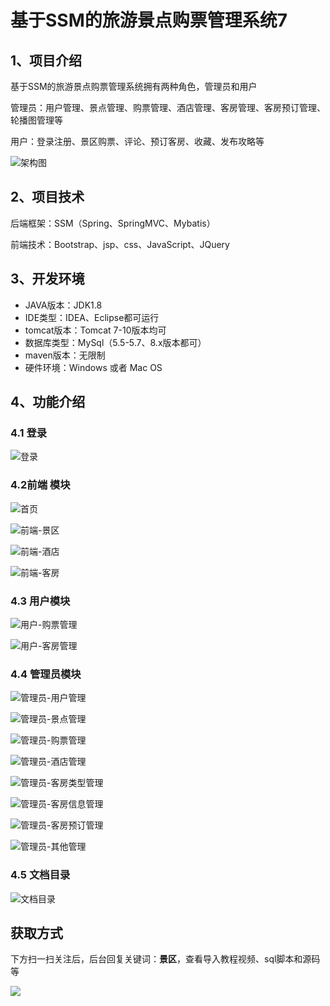 # 基于SSM的旅游景点购票管理系统7

## 1、项目介绍

基于SSM的旅游景点购票管理系统拥有两种角色，管理员和用户

管理员：用户管理、景点管理、购票管理、酒店管理、客房管理、客房预订管理、轮播图管理等

用户：登录注册、景区购票、评论、预订客房、收藏、发布攻略等

![架构图](https://www.codeshop.fun/Typora-Images/202211152210744.jpg)


## 2、项目技术

后端框架：SSM（Spring、SpringMVC、Mybatis）

前端技术：Bootstrap、jsp、css、JavaScript、JQuery

## 3、开发环境

- JAVA版本：JDK1.8
- IDE类型：IDEA、Eclipse都可运行
- tomcat版本：Tomcat 7-10版本均可
- 数据库类型：MySql（5.5-5.7、8.x版本都可） 
- maven版本：无限制
- 硬件环境：Windows 或者 Mac OS


## 4、功能介绍

### 4.1 登录

![登录](https://www.codeshop.fun/Typora-Images/202211152209032.jpg)

### 4.2前端 模块

![首页](https://www.codeshop.fun/Typora-Images/202211152209372.jpg)

![前端-景区](https://www.codeshop.fun/Typora-Images/202211152209680.jpg)

![前端-酒店](https://www.codeshop.fun/Typora-Images/202211152209921.jpg)

![前端-客房](https://www.codeshop.fun/Typora-Images/202211152209716.jpg)

### 4.3 用户模块

![用户-购票管理](https://www.codeshop.fun/Typora-Images/202211152209137.jpg)

![用户-客房管理](https://www.codeshop.fun/Typora-Images/202211152209090.jpg)

### 4.4 管理员模块

![管理员-用户管理](https://www.codeshop.fun/Typora-Images/202211152210541.jpg)

![管理员-景点管理](https://www.codeshop.fun/Typora-Images/202211152210770.jpg)

![管理员-购票管理](https://www.codeshop.fun/Typora-Images/202211152210963.jpg)

![管理员-酒店管理](https://www.codeshop.fun/Typora-Images/202211152210369.jpg)

![管理员-客房类型管理](https://www.codeshop.fun/Typora-Images/202211152210679.jpg)

![管理员-客房信息管理](https://www.codeshop.fun/Typora-Images/202211152210627.jpg)

![管理员-客房预订管理](https://www.codeshop.fun/Typora-Images/202211152210021.jpg)

![管理员-其他管理](https://www.codeshop.fun/Typora-Images/202211152210394.jpg)

### 4.5 文档目录

![文档目录](https://www.codeshop.fun/Typora-Images/202211152210123.jpg)

## 获取方式

下方扫一扫关注后，后台回复关键词：**景区**，查看导入教程视频、sql脚本和源码等

 ![](https://www.codeshop.fun/Typora-Images/202205281253739.png)
